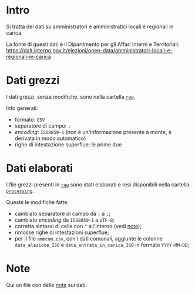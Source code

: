 # Intro

Si tratta dei dati su amministratori e amministratici locali e regionali in carica.

La fonte di questi dati è il Dipartimento per gli Affari Interni e Territoriali:<br>
<https://dait.interno.gov.it/elezioni/open-data/amministratori-locali-e-regionali-in-carica>

# Dati grezzi

I dati grezzi, senza modifiche, sono nella cartella [`raw`](rawdata).

Info generali:

- formato: `CSV`
- separatore di campo: `;`
- *encoding*: `ISO8859-1` (non è un'informazione presente a monte, è derivata in modo automatico)
- righe di intestazione superflue: le prime due

# Dati elaborati

I file grezzi presenti in [`raw`](rawdata) sono stati elaborati e resi disponibili nella cartella [`processing`](processing).

Queste le modifiche fatte:

- cambiato separatore di campo da `;` a `,`;
- cambiato *encoding* da `ISO8859-1` a `UTF-8`;
- corretta sintassi di celle con `"` all'interno (vedi [note](note.md#i-file-csv-non-hanno-una-sintassi-corretta));
- rimosse righe di intestazioni superflue;
- per il file `ammcom.csv`, con i dati comunali, aggiunte le colonne `data_elezione_ISO` e `data_entrata_in_carica_ISO` in formato `YYYY-MM-DD`;

# Note

Qui un file con delle [note](note.md) sui dati.
